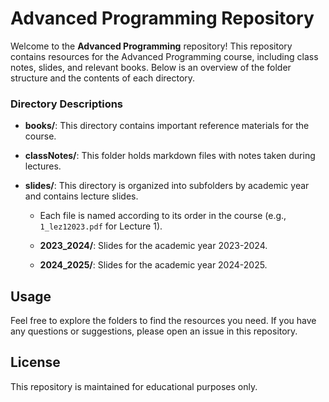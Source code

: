 # Advanced Programming Repository

Welcome to the **Advanced Programming** repository! This repository contains resources for the Advanced Programming course, including class notes, slides, and relevant books. Below is an overview of the folder structure and the contents of each directory.

### Directory Descriptions

- **books/**: This directory contains important reference materials for the course.

- **classNotes/**: This folder holds markdown files with notes taken during lectures.
  
- **slides/**: This directory is organized into subfolders by academic year and contains lecture slides.
  - Each file is named according to its order in the course (e.g., `1_lez12023.pdf` for Lecture 1).

  - **2023_2024/**: Slides for the academic year 2023-2024.
    
  - **2024_2025/**: Slides for the academic year 2024-2025.

## Usage

Feel free to explore the folders to find the resources you need. If you have any questions or suggestions, please open an issue in this repository.

## License

This repository is maintained for educational purposes only. 

